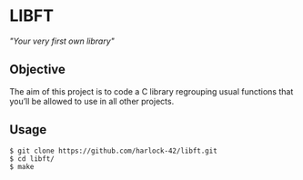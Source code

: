 # LIBFT

*"Your very first own library"*

## Objective

The aim of this project is to code a C library regrouping usual functions that you’ll be allowed to use in all other projects.

## Usage

```
$ git clone https://github.com/harlock-42/libft.git
$ cd libft/
$ make
```
